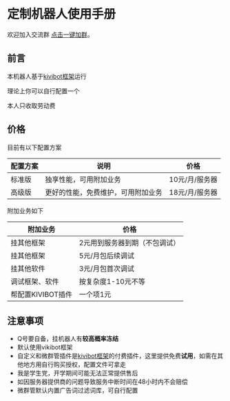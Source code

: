 # 定制机器人使用手册
欢迎加入交流群 [点击一键加群](https://jq.qq.com/?k=fjSGhscz "自动跳转到QQ")。


## 前言
本机器人基于[kivibot框架](https://vikiboss.github.io/KiviBot/)运行

理论上你可以自行配置一个

本人只收取劳动费

## 价格
目前有以下配置方案

| 配置方案 | 说明 | 价格 |
| ---------  | ------------------- | ----------- |
| 标准版     | 独享性能，可用附加业务 | 10元/月/服务器|
| 高级版     | 更好的性能，免费维护，可用附加业务 |18元/月/服务器 |

附加业务如下

| 附加业务 | 价格 |
| ---------  | ----------- |
| 挂其他框架   | 2元用到服务器到期（不包调试）|
| 挂其他框架   | 5元/月包后续调试 |
| 挂其他软件   | 3元/月包首次调试 |
|调试框架、软件|按复杂度1-10元不等|
|帮配置KIVIBOT插件|   一个项1元  |

## 注意事项

- Q号要自备，挂机器人有**较高概率冻结**
- 默认使用vikibot框架
- 自定义和微群管插件是[kivibot框架](https://vikiboss.github.io/KiviBot/)的付费插件，这里提供免费**试用**，如需在其他地方用自行购买授权，配置文件可拿走
- 我是学生党，开学期间可能无法正常提供售后
- 如因服务器提供商的问题导致服务中断时间在48小时内不会赔偿
- 微群管默认内置广告词过滤词库，可自行配置
